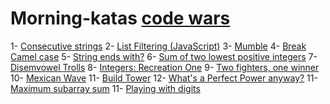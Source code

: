 # Morning-katas [code wars](https://www.codewars.com/dashboard)

1- [Consecutive strings](https://www.codewars.com/kata/56a5d994ac971f1ac500003e)
2- [List Filtering (JavaScript)](https://www.codewars.com/kata/reviews/5411f7ec17dc0b7b7e000231/groups/5411f7eed436bd316b000d18)
3- [Mumble](https://www.codewars.com/kata/5667e8f4e3f572a8f2000039/forks/javascript)
4- [Break Camel case](https://www.codewars.com/kata/5208f99aee097e6552000148/solutions/javascript/me/best_practice)
5- [String ends with?](https://www.codewars.com/kata/51f2d1cafc9c0f745c00037d/solutions/javascript/me/best_practice)
6- [Sum of two lowest positive integers](https://www.codewars.com/kata/558fc85d8fd1938afb000014/solutions/javascript)
7- [Disemvowel Trolls](https://www.codewars.com/kata/52fba66badcd10859f00097e/solutions/javascript/me/best_practice)
8- [Integers: Recreation One](https://www.codewars.com/kata/55aa075506463dac6600010d/solutions/javascript/me/best_practice)
9- [Two fighters, one winner](https://www.codewars.com/kata/577bd8d4ae2807c64b00045b/solutions/javascript/me/best_practice)
10- [Mexican Wave](https://www.codewars.com/kata/58f5c63f1e26ecda7e000029/solutions/javascript/me/best_practice)
11- [Build Tower](https://www.codewars.com/kata/58f5c63f1e26ecda7e000029/solutions/javascript/me/best_practice)
12- [What's a Perfect Power anyway?](https://www.codewars.com/kata/58f5c63f1e26ecda7e000029/solutions/javascript/me/best_practice)
11- [Maximum subarray sum](https://www.codewars.com/kata/58f5c63f1e26ecda7e000029/solutions/javascript/me/best_practice)
11- [Playing with digits
](https://www.codewars.com/kata/58f5c63f1e26ecda7e000029/solutions/javascript/me/best_practice)

 

